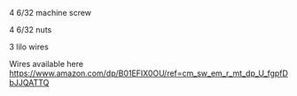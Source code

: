 4 6/32 machine screw

4 6/32 nuts

3 lilo wires

Wires available here https://www.amazon.com/dp/B01EFIX0OU/ref=cm_sw_em_r_mt_dp_U_fgpfDbJJQATTQ
